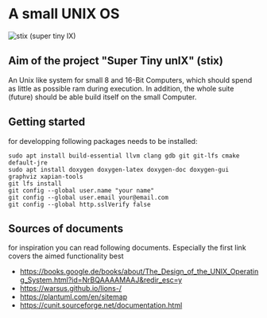 # A small UNIX OS

![stix (super tiny IX)](stix_logo.png)

## Aim of the project "Super Tiny unIX" (stix)
An Unix like system for small 8 and 16-Bit Computers, which should spend as little as possible ram during execution. In addition, the whole suite (future) should be able build itself on the small Computer.

## Getting started
for developping following packages needs to be installed:
```
sudo apt install build-essential llvm clang gdb git git-lfs cmake default-jre
sudo apt install doxygen doxygen-latex doxygen-doc doxygen-gui graphviz xapian-tools
git lfs install
git config --global user.name "your name"
git config --global user.email your@email.com
git config --global http.sslVerify false
```

## Sources of documents
for inspiration you can read following documents. Especially the first link covers the aimed functionality best
 * https://books.google.de/books/about/The_Design_of_the_UNIX_Operating_System.html?id=NrBQAAAAMAAJ&redir_esc=y
 * https://warsus.github.io/lions-/
 * https://plantuml.com/en/sitemap
 * https://cunit.sourceforge.net/documentation.html
 




